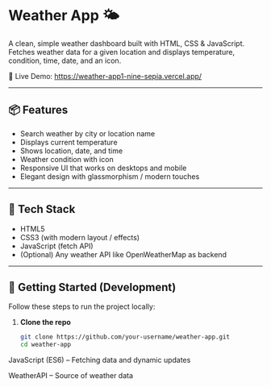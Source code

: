 # Weather App 🌤️

A clean, simple weather dashboard built with HTML, CSS & JavaScript.  
Fetches weather data for a given location and displays temperature, condition, time, date, and an icon.

🔗 Live Demo: https://weather-app1-nine-sepia.vercel.app/

---

## 📦 Features

- Search weather by city or location name  
- Displays current temperature  
- Shows location, date, and time  
- Weather condition with icon  
- Responsive UI that works on desktops and mobile  
- Elegant design with glassmorphism / modern touches  

---

## 🧰 Tech Stack

- HTML5  
- CSS3 (with modern layout / effects)  
- JavaScript (fetch API)  
- (Optional) Any weather API like OpenWeatherMap as backend  

---

## 🚀 Getting Started (Development)

Follow these steps to run the project locally:

1. **Clone the repo**  
   ```bash
   git clone https://github.com/your-username/weather-app.git
   cd weather-app


JavaScript (ES6) – Fetching data and dynamic updates

WeatherAPI – Source of weather data


